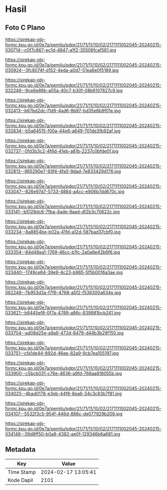 # Hasil

## Foto C Plano

https://sirekap-obj-formc.kpu.go.id/0e7a/pemilu/pdpr/21/71/11/10/02/2171111002045-20240215-030714--c0f7c867-ec1d-4847-a1f2-35506fcaf581.jpg

https://sirekap-obj-formc.kpu.go.id/0e7a/pemilu/pdpr/21/71/11/10/02/2171111002045-20240215-030924--3fc8074f-d152-4eda-a0d7-51ea6e0f5189.jpg

https://sirekap-obj-formc.kpu.go.id/0e7a/pemilu/pdpr/21/71/11/10/02/2171111002045-20240215-032246--9ce6e86b-a05a-40c7-b30f-08b6107627c9.jpg

https://sirekap-obj-formc.kpu.go.id/0e7a/pemilu/pdpr/21/71/11/10/02/2171111002045-20240215-032413--b67bd2dc-f1d9-4ad6-8b97-bd35e6b9f01e.jpg

https://sirekap-obj-formc.kpu.go.id/0e7a/pemilu/pdpr/21/71/11/10/02/2171111002045-20240215-032634--b5a64515-f00a-44e6-a649-701de3fb92af.jpg

https://sirekap-obj-formc.kpu.go.id/0e7a/pemilu/pdpr/21/71/11/10/02/2171111002045-20240215-032737--0fd3b3c2-4f6d-41eb-a81b-2237c0bfde0f.jpg

https://sirekap-obj-formc.kpu.go.id/0e7a/pemilu/pdpr/21/71/11/10/02/2171111002045-20240215-032813--965290e7-93f4-4fa5-9dad-7e833429d176.jpg

https://sirekap-obj-formc.kpu.go.id/0e7a/pemilu/pdpr/21/71/11/10/02/2171111002045-20240215-033047--826e97d7-5733-4884-a4cc-e906b7dd670c.jpg

https://sirekap-obj-formc.kpu.go.id/0e7a/pemilu/pdpr/21/71/11/10/02/2171111002045-20240215-033141--b5128dc6-7fba-4ade-9aad-df2b3c70622c.jpg

https://sirekap-obj-formc.kpu.go.id/0e7a/pemilu/pdpr/21/71/11/10/02/2171111002045-20240215-033234--8a8854be-b02a-41fd-a12d-587bad37cbf0.jpg

https://sirekap-obj-formc.kpu.go.id/0e7a/pemilu/pdpr/21/71/11/10/02/2171111002045-20240215-033354--84d48ea1-1769-46cc-b1fc-2a0a8e42b6f6.jpg

https://sirekap-obj-formc.kpu.go.id/0e7a/pemilu/pdpr/21/71/11/10/02/2171111002045-20240215-033440--1749ce64-39e9-4c23-b965-5f5b0016a3ae.jpg

https://sirekap-obj-formc.kpu.go.id/0e7a/pemilu/pdpr/21/71/11/10/02/2171111002045-20240215-062248--7b953d3a-f7f6-4768-a5f2-f536300a634e.jpg

https://sirekap-obj-formc.kpu.go.id/0e7a/pemilu/pdpr/21/71/11/10/02/2171111002045-20240215-033621--b6445ef8-0f7a-4789-a86c-839881bcb241.jpg

https://sirekap-obj-formc.kpu.go.id/0e7a/pemilu/pdpr/21/71/11/10/02/2171111002045-20240215-033704--ad08d25e-a9a6-472d-8479-d44b3b29f150.jpg

https://sirekap-obj-formc.kpu.go.id/0e7a/pemilu/pdpr/21/71/11/10/02/2171111002045-20240215-033751--cfa1de44-892d-46ee-82a9-9cb7ea105197.jpg

https://sirekap-obj-formc.kpu.go.id/0e7a/pemilu/pdpr/21/71/11/10/02/2171111002045-20240215-033900--c5bcb031-c76e-4636-a9fd-768aa818055b.jpg

https://sirekap-obj-formc.kpu.go.id/0e7a/pemilu/pdpr/21/71/11/10/02/2171111002045-20240215-034025--4bad0178-e3eb-44f8-8ea6-34c3c83b7f81.jpg

https://sirekap-obj-formc.kpu.go.id/0e7a/pemilu/pdpr/21/71/11/10/02/2171111002045-20240215-034107--5532f3c5-954f-446d-888c-de077929b209.jpg

https://sirekap-obj-formc.kpu.go.id/0e7a/pemilu/pdpr/21/71/11/10/02/2171111002045-20240215-034148--39d8ff50-b0a8-4382-ae0f-129346b6a681.jpg


## Metadata

| Key        | Value               |
| ---------- | ------------------- |
| Time Stamp | 2024-02-17 13:05:41 |
| Kode Dapil | 2101                |



